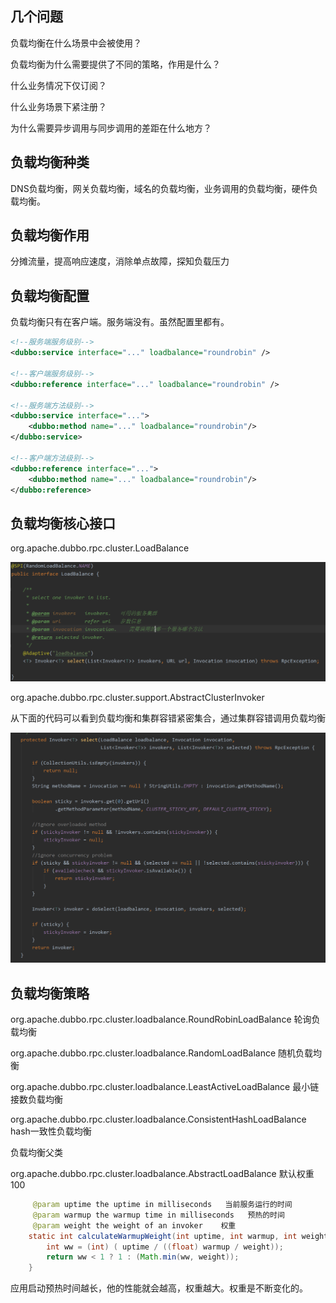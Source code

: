 ## 几个问题



负载均衡在什么场景中会被使用？ 

负载均衡为什么需要提供了不同的策略，作用是什么？

 什么业务情况下仅订阅？ 

什么业务场景下紧注册？

为什么需要异步调用与同步调用的差距在什么地方？



## 负载均衡种类

DNS负载均衡，网关负载均衡，域名的负载均衡，业务调用的负载均衡，硬件负载均衡。



## 负载均衡作用

分摊流量，提高响应速度，消除单点故障，探知负载压力



## 负载均衡配置

负载均衡只有在客户端。服务端没有。虽然配置里都有。

```xml
<!--服务端服务级别-->
<dubbo:service interface="..." loadbalance="roundrobin" />

<!--客户端服务级别-->
<dubbo:reference interface="..." loadbalance="roundrobin" />

<!--服务端方法级别-->
<dubbo:service interface="...">
	<dubbo:method name="..." loadbalance="roundrobin"/>
</dubbo:service>

<!--客户端方法级别-->
<dubbo:reference interface="...">
	<dubbo:method name="..." loadbalance="roundrobin"/>
</dubbo:reference>
```



## 负载均衡核心接口

org.apache.dubbo.rpc.cluster.LoadBalance



![image-20191130103016008](images/image-20191130103016008.png)





org.apache.dubbo.rpc.cluster.support.AbstractClusterInvoker

从下面的代码可以看到负载均衡和集群容错紧密集合，通过集群容错调用负载均衡

![image-20191130103139583](images/image-20191130103139583.png)







## 负载均衡策略

org.apache.dubbo.rpc.cluster.loadbalance.RoundRobinLoadBalance    轮询负载均衡

org.apache.dubbo.rpc.cluster.loadbalance.RandomLoadBalance   随机负载均衡

org.apache.dubbo.rpc.cluster.loadbalance.LeastActiveLoadBalance   最小链接数负载均衡

org.apache.dubbo.rpc.cluster.loadbalance.ConsistentHashLoadBalance   hash一致性负载均衡





负载均衡父类

org.apache.dubbo.rpc.cluster.loadbalance.AbstractLoadBalance   默认权重100



```java
     @param uptime the uptime in milliseconds   当前服务运行的时间
     @param warmup the warmup time in milliseconds   预热的时间
     @param weight the weight of an invoker    权重    
    static int calculateWarmupWeight(int uptime, int warmup, int weight) {
        int ww = (int) ( uptime / ((float) warmup / weight));
        return ww < 1 ? 1 : (Math.min(ww, weight));
    }
```



应用启动预热时间越长，他的性能就会越高，权重越大。权重是不断变化的。













